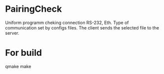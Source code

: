 # PairingCheck
Uniform programm cheking connection RS-232, Eth.
Type of communication set by configs files.
The client sends the selected file to the server.

# For build
qmake
make
